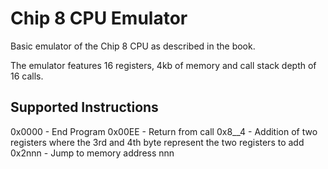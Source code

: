 
# Chip 8  CPU Emulator
Basic emulator of the Chip 8 CPU as described in the book.

The emulator features 16 registers, 4kb of memory and call stack depth of 16 calls.

## Supported Instructions

0x0000 - End Program
0x00EE - Return from call
0x8__4 - Addition of two registers where the 3rd and 4th byte represent the two registers to add
0x2nnn - Jump to memory address nnn 